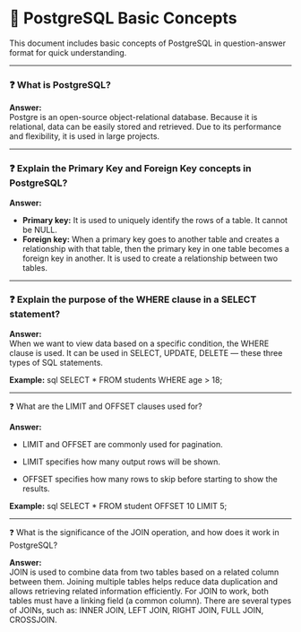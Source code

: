 # 📘 PostgreSQL Basic Concepts

This document includes basic concepts of PostgreSQL in question-answer format for quick understanding.

---

### ❓ What is PostgreSQL?

**Answer:**  
Postgre is an open-source object-relational database. Because it is relational, data can be easily stored and retrieved. Due to its performance and flexibility, it is used in large projects.

---

### ❓ Explain the Primary Key and Foreign Key concepts in PostgreSQL?

**Answer:**

- **Primary key:** It is used to uniquely identify the rows of a table. It cannot be NULL.
- **Foreign key:** When a primary key goes to another table and creates a relationship with that table, then the primary key in one table becomes a foreign key in another. It is used to create a relationship between two tables.

---

### ❓ Explain the purpose of the WHERE clause in a SELECT statement?

**Answer:**  
When we want to view data based on a specific condition, the WHERE clause is used. It can be used in SELECT, UPDATE, DELETE — these three types of SQL statements.

**Example:**
sql
SELECT * FROM students WHERE age > 18;

---
 
❓ What are the LIMIT and OFFSET clauses used for?

**Answer:**  
- LIMIT and OFFSET are commonly used for pagination.

- LIMIT specifies how many output rows will be shown.

- OFFSET specifies how many rows to skip before starting to show the results.

**Example:**
sql
SELECT * FROM student OFFSET 10 LIMIT 5;

---

❓ What is the significance of the JOIN operation, and how does it work in PostgreSQL?

**Answer:**  
JOIN is used to combine data from two tables based on a related column between them.
Joining multiple tables helps reduce data duplication and allows retrieving related information efficiently.
For JOIN to work, both tables must have a linking field (a common column).
There are several types of JOINs, such as:
INNER JOIN, LEFT JOIN, RIGHT JOIN, FULL JOIN, CROSSJOIN.

